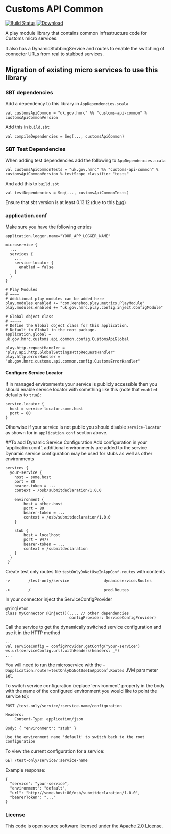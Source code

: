 
# Customs API Common

[![Build Status](https://travis-ci.org/hmrc/customs-api-common.svg?branch=master)](https://travis-ci.org/hmrc/customs-api-common) [ ![Download](https://api.bintray.com/packages/hmrc/releases/customs-api-common/images/download.svg) ](https://bintray.com/hmrc/releases/customs-api-common/_latestVersion)


A play module library that contains common infrastructure code for Customs micro services.

It also has a DynamicStubbingService and routes to enable the switching of connector URLs from real to stubbed services.

## Migration of existing micro services to use this library

### SBT dependencies
Add a dependency to this library in `AppDependencies.scala`

    val customsApiCommon = "uk.gov.hmrc" %% "customs-api-common" % customsApiCommonVersion

Add this in `build.sbt`

    val compileDependencies = Seq(..., customsApiCommon)

### SBT Test Dependencies

When adding test dependencies add the following to `AppDependencies.scala` 
    
    val customsApiCommonTests = "uk.gov.hmrc" %% "customs-api-common" % customsApiCommonVersion % testScope classifier "tests"
    
And add this to `build.sbt`
    
    val testDependencies = Seq(..., customsApiCommonTests)

Ensure that sbt version is at least 0.13.12 (due to this [bug](https://github.com/sbt/sbt/issues/2002))

### application.conf
Make sure you have the following entries

    application.logger.name="YOUR_APP_LOGGER_NAME"

    microservice {
      ...      
      services {
        ...    
        service-locator {
          enabled = false
        }
      }
    }
      
    # Play Modules
    # ~~~~
    # Additional play modules can be added here
    play.modules.enabled += "com.kenshoo.play.metrics.PlayModule"
    play.modules.enabled += "uk.gov.hmrc.play.config.inject.ConfigModule"

    # Global object class
    # ~~~~~
    # Define the Global object class for this application.
    # Default to Global in the root package.
    application.global = uk.gov.hmrc.customs.api.common.config.CustomsApiGlobal

    play.http.requestHandler = "play.api.http.GlobalSettingsHttpRequestHandler"
    play.http.errorHandler = "uk.gov.hmrc.customs.api.common.config.CustomsErrorHandler"

#### Configure Service Locator

If in managed environments your service is publicly accessible then you should enable service locator 
 with something like this (note that `enabled` defaults to `true`):
 
    service-locator {
      host = service-locator.some.host
      port = 80
    }
 
Otherwise if your service is not public you should disable `service-locator` as shown for in `application.conf` section above.  


##To add Dynamic Service Configuration
Add configuration in your 'application.conf', additional environments are added to the service.
Dynamic service configuration may be used for stubs as well as other environments
    
    services {
      your-service {
        host = some.host
        port = 80
        bearer-token = ...
        context = /osb/submitdeclaration/1.0.0
        
        environment {
            host = other.host
            port = 80
            bearer-token = ...
            context = /osb/submitdeclaration/1.0.0
        }
        
        stub {
            host = localhost
            port = 9477
            bearer-token = ...
            context = /submitdeclaration
        }
      }
     }

Create test only routes file `testOnlyDoNotUseInAppConf.routes` with contents

    ->        /test-only/service               dynamicservice.Routes

    ->        /                                prod.Routes

In your connector inject the ServiceConfigProvider

    @Singleton
    class MyConnector @Inject()(.... // other dependencies
                                configProvider: ServiceConfigProvider)
                                
Call the service to get the dynamically switched service configuration and use it in the HTTP method

    ...
    val serviceConfig = configProvider.getConfg("your-service")
    ws.url(serviceConfig.url).withHeaders(headers: _*)
    ...

You will need to run the microservice with the `-Dapplication.router=testOnlyDoNotUseInAppConf.Routes` JVM parameter set.

To switch service configuration (replace 'environment' property in the body with the name of the configured environment
you would like to point the service to):

    POST /test-only/service/:service-name/configuration
    
    Headers:
        Content-Type: application/json
        
    Body: { "environment": "stub" }
    
    Use the environment name 'default' to switch back to the root configuration

To view the current configuration for a service:
    
    GET /test-only/service/:service-name
    
Example response:

    {
      "service": "your-service",
      "environment": "default",
      "url": "http://some.host:80/osb/submitdeclaration/1.0.0",
      "bearerToken": "..."
    }

### License

This code is open source software licensed under the [Apache 2.0 License]("http://www.apache.org/licenses/LICENSE-2.0.html").
